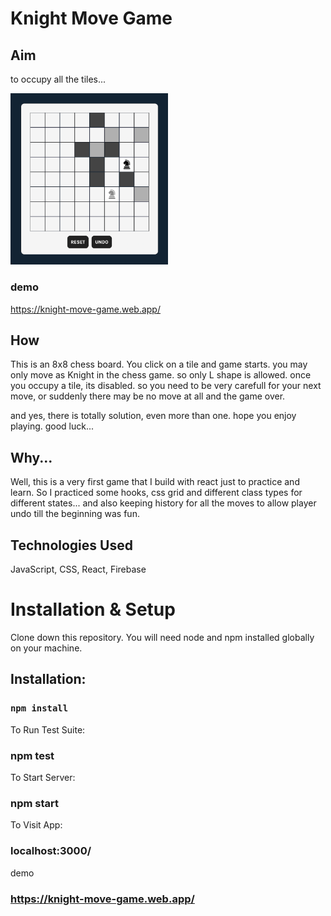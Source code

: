 # Knight Move Game

## Aim

to occupy all the tiles...

<img src="https://github.com/enisyugnak/horse-move/blob/master/ss.png" alt="" width=50%/>

### demo

https://knight-move-game.web.app/

## How

This is an 8x8 chess board. You click on a tile and game starts.
you may only move as Knight in the chess game. so only L shape is allowed.
once you occupy a tile, its disabled.
so you need to be very carefull for your next move,
or suddenly there may be no move at all and the game over.

and yes, there is totally solution, even more than one.
hope you enjoy playing.
good luck...

## Why...

Well, this is a very first game that I build with react just to practice and learn.
So I practiced some hooks, css grid and different class types for different states...
and also keeping history for all the moves to allow player undo till the beginning was fun.

## Technologies Used

JavaScript, CSS, React, Firebase

# Installation & Setup

Clone down this repository. You will need node and npm installed globally on your machine.

## Installation:

### `npm install`

To Run Test Suite:

### npm test

To Start Server:

### npm start

To Visit App:

### localhost:3000/

demo

### https://knight-move-game.web.app/
